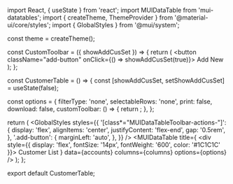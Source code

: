 import React, { useState } from 'react';
import MUIDataTable from 'mui-datatables';
import { createTheme, ThemeProvider } from '@material-ui/core/styles';
import { GlobalStyles } from '@mui/system';

const theme = createTheme();

const CustomToolbar = ({ showAddCusSet }) => {
  return (
    <button className="add-button" onClick={() => showAddCusSet(true)}>
      Add New
    </button>
  );
};

const CustomerTable = () => {
  const [showAddCusSet, setShowAddCusSet] = useState(false);

  const options = {
    filterType: 'none',
    selectableRows: 'none',
    print: false,
    download: false,
    customToolbar: () => {
      return <CustomToolbar showAddCusSet={setShowAddCusSet} />;
    },
  };

  return (
    <ThemeProvider theme={theme}>
      <GlobalStyles
        styles={{
          '[class*="MUIDataTableToolbar-actions-"]': {
            display: 'flex',
            alignItems: 'center',
            justifyContent: 'flex-end',
            gap: '0.5rem',
          },
          '.add-button': {
            marginLeft: 'auto',
          },
        }}
      />
      <MUIDataTable
        title={
          <div style={{ display: 'flex', fontSize: '14px', fontWeight: '600', color: '#1C1C1C' }}>
            Customer List
          </div>
        }
        data={accounts}
        columns={columns}
        options={options}
      />
    </ThemeProvider>
  );
};

export default CustomerTable;
